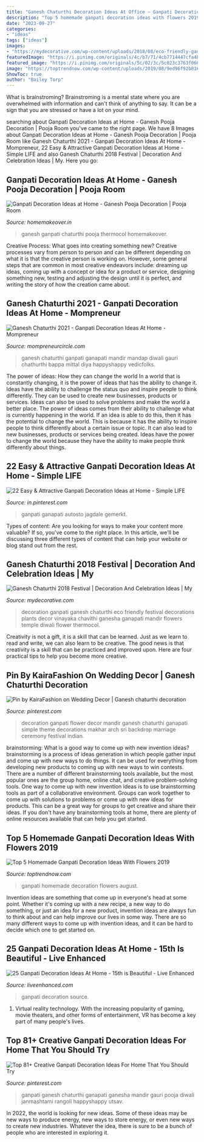 ```yaml
---
title: "Ganesh Chaturthi Decoration Ideas At Office ~ Ganpati Decoration Source"
description: "Top 5 homemade ganpati decoration ideas with flowers 2019"
date: "2023-09-27"
categories:
- "ideas"
tags: ["ideas"]
images:
- "https://mydecorative.com/wp-content/uploads/2018/08/eco-friendly-ganpati-decoration.jpg"
featuredImage: "https://i.pinimg.com/originals/4c/b7/71/4cb7714447cfa4bddc674861c985fbc3.jpg"
featured_image: "https://i.pinimg.com/originals/5c/02/3c/5c023c3763f0662f35f7ebc06587240a.jpg"
image: "https://toptrendnow.com/wp-content/uploads/2019/08/9ed96f92b816cd44797874463b057acb.jpg"
ShowToc: true
author: "Bailey Torp"
---
```



What is brainstroming? Brainstroming is a mental state where you are overwhelmed with information and can't think of anything to say. It can be a sign that you are stressed or have a lot on your mind.

	

		
searching about Ganpati Decoration Ideas at Home - Ganesh Pooja Decoration | Pooja Room you've came to the right page. We have 8 Images about Ganpati Decoration Ideas at Home - Ganesh Pooja Decoration | Pooja Room like Ganesh Chaturthi 2021 - Ganpati Decoration Ideas At Home - Mompreneur, 22 Easy &amp; Attractive Ganpati Decoration Ideas at Home - Simple LIFE and also Ganesh Chaturthi 2018 Festival | Decoration And Celebration Ideas | My. Here you go:
		
    
## Ganpati Decoration Ideas At Home - Ganesh Pooja Decoration | Pooja Room

<img loading=lazy src="https://homemakeover.in/wp-content/uploads/$wblob/2949/Pooja-Room-305.jpg" onerror="this.onerror=null;this.src='https://tse4.mm.bing.net/th?id=OIP.r__16fLN5DxooeA8SWToVQHaFk&amp;pid=15.1';" alt="Ganpati Decoration Ideas at Home - Ganesh Pooja Decoration | Pooja Room">

_Source: homemakeover.in_

>ganesh ganpati chaturthi pooja thermocol homemakeover. 

	

Creative Process: What goes into creating something new?
Creative processes vary from person to person and can be different depending on what it is that the creative person is working on. However, some general steps that are common in most creative endeavors include: dreaming up ideas, coming up with a concept or idea for a product or service, designing something new, testing and adjusting the design until it is perfect, and writing the story of how the creation came about.

    
## Ganesh Chaturthi 2021 - Ganpati Decoration Ideas At Home - Mompreneur

<img loading=lazy src="https://www.mompreneurcircle.com/wp-content/uploads/2021/09/Flower-Decoration-For-Ganesh-Chaturthi-2021.jpg" onerror="this.onerror=null;this.src='https://tse4.mm.bing.net/th?id=OIP.M34mNWPqpWDLgdL_VPLMVQHaJV&amp;pid=15.1';" alt="Ganesh Chaturthi 2021 - Ganpati Decoration Ideas At Home - Mompreneur">

_Source: mompreneurcircle.com_

>ganesh chaturthi ganpati ganapati mandir mandap diwali gauri chathurthi bappa mittal diya happyshappy vedicfolks. 

	

The power of ideas: How they can change the world
In a world that is constantly changing, it is the power of ideas that has the ability to change it. Ideas have the ability to challenge the status quo and inspire people to think differently. They can be used to create new businesses, products or services. Ideas can also be used to solve problems and make the world a better place.
The power of ideas comes from their ability to challenge what is currently happening in the world. If an idea is able to do this, then it has the potential to change the world. This is because it has the ability to inspire people to think differently about a certain issue or topic. It can also lead to new businesses, products or services being created. Ideas have the power to change the world because they have the ability to make people think differently about things.

    
## 22 Easy &amp; Attractive Ganpati Decoration Ideas At Home - Simple LIFE

<img loading=lazy src="https://i.pinimg.com/originals/4c/b7/71/4cb7714447cfa4bddc674861c985fbc3.jpg" onerror="this.onerror=null;this.src='https://tse1.mm.bing.net/th?id=OIP.8d3_aJtkHY9Qg40kZPLuNwAAAA&amp;pid=15.1';" alt="22 Easy &amp; Attractive Ganpati Decoration Ideas at Home - Simple LIFE">

_Source: in.pinterest.com_

>ganpati ganapati autosto jagdale gemerkt. 

	

Types of content:
Are you looking for ways to make your content more valuable? If so, you've come to the right place. In this article, we'll be discussing three different types of content that can help your website or blog stand out from the rest.

    
## Ganesh Chaturthi 2018 Festival | Decoration And Celebration Ideas | My

<img loading=lazy src="https://mydecorative.com/wp-content/uploads/2018/08/eco-friendly-ganpati-decoration.jpg" onerror="this.onerror=null;this.src='https://tse4.mm.bing.net/th?id=OIP.HMH2c5rJTbsp9bjXAvh08AHaF9&amp;pid=15.1';" alt="Ganesh Chaturthi 2018 Festival | Decoration And Celebration Ideas | My">

_Source: mydecorative.com_

>decoration ganpati ganesh chaturthi eco friendly festival decorations plants decor vinayaka chavithi ganesha ganapati mandir flowers temple diwali flower thermocol. 

	

Creativity is not a gift, it is a skill that can be learned. Just as we learn to read and write, we can also learn to be creative. The good news is that creativity is a skill that can be practiced and improved upon. Here are four practical tips to help you become more creative.

    
## Pin By KairaFashion On Wedding Decor | Ganesh Chaturthi Decoration

<img loading=lazy src="https://i.pinimg.com/736x/ad/92/3d/ad923df337cea60c7da61bb4898f06dc.jpg" onerror="this.onerror=null;this.src='https://tse1.mm.bing.net/th?id=OIP.7zoHQpkDIwAVM-p-pCc0mwHaLH&amp;pid=15.1';" alt="Pin by KairaFashion on Wedding Decor | Ganesh chaturthi decoration">

_Source: pinterest.com_

>decoration ganpati flower decor mandir ganesh chaturthi ganapati simple theme decorations makhar arch sri backdrop marriage ceremony festival indian. 

	

brainstorming: What is a good way to come up with new invention ideas?
brainstorming is a process of ideas generation in which people gather input and come up with new ways to do things. It can be used for everything from developing new products to coming up with new ways to win contests. There are a number of different brainstorming tools available, but the most popular ones are the group home, online chat, and creative problem-solving tools. 
One way to come up with new invention ideas is to use brainstorming tools as part of a collaborative environment. Groups can work together to come up with solutions to problems or come up with new ideas for products. This can be a great way for groups to get creative and share their ideas. If you don't have any brainstorming tools at home, there are plenty of online resources available that can help you get started.

    
## Top 5 Homemade Ganpati Decoration Ideas With Flowers 2019

<img loading=lazy src="https://toptrendnow.com/wp-content/uploads/2019/08/9ed96f92b816cd44797874463b057acb.jpg" onerror="this.onerror=null;this.src='https://tse2.mm.bing.net/th?id=OIP.qziWCfgU0FOqpYRLZfdOngHaJ4&amp;pid=15.1';" alt="Top 5 Homemade Ganpati Decoration Ideas With Flowers 2019">

_Source: toptrendnow.com_

>ganpati homemade decoration flowers august. 

	

Invention ideas are something that come up in everyone's head at some point. Whether it's coming up with a new recipe, a new way to do something, or just an idea for a new product, invention ideas are always fun to think about and can help improve our lives in some way. There are so many different ways to come up with invention ideas, and it can be hard to decide which one to get started on.

    
## 25 Ganpati Decoration Ideas At Home - 15th Is Beautiful - Live Enhanced

<img loading=lazy src="http://www.liveenhanced.com/wp-content/uploads/2018/09/ganpati-decoration-ideas-24.jpg" onerror="this.onerror=null;this.src='https://tse1.mm.bing.net/th?id=OIP.ToHb8b59PM9R98el8_GpWQHaGX&amp;pid=15.1';" alt="25 Ganpati Decoration Ideas At Home - 15th is Beautiful - Live Enhanced">

_Source: liveenhanced.com_

>ganpati decoration source. 

	

1. Virtual reality technology. With the increasing popularity of gaming, movie theaters, and other forms of entertainment, VR has become a key part of many people's lives.

    
## Top 81+ Creative Ganpati Decoration Ideas For Home That You Should Try

<img loading=lazy src="https://i.pinimg.com/originals/5c/02/3c/5c023c3763f0662f35f7ebc06587240a.jpg" onerror="this.onerror=null;this.src='https://tse4.mm.bing.net/th?id=OIP.3BCyogbp9hLrlRmAw33OnwHaKx&amp;pid=15.1';" alt="Top 81+ Creative Ganpati Decoration Ideas For Home That You Should Try">

_Source: pinterest.com_

>ganpati ganesh chaturthi ganapati ganesha mandir gauri pooja diwali janmashtami rangoli happyshappy utsav. 

	

In 2022, the world is looking for new ideas. Some of these ideas may be new ways to produce energy, new ways to store energy, or even new ways to create new industries. Whatever the idea, there is sure to be a bunch of people who are interested in exploring it.

